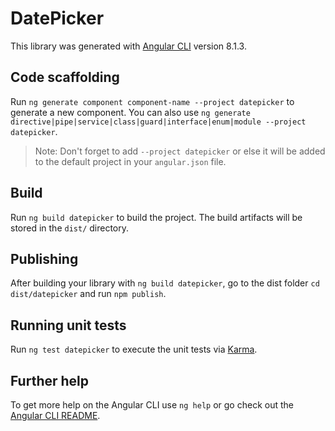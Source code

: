 # DatePicker

This library was generated with [Angular CLI](https://github.com/angular/angular-cli) version 8.1.3.

## Code scaffolding

Run `ng generate component component-name --project datepicker` to generate a new component. You can also use `ng generate directive|pipe|service|class|guard|interface|enum|module --project datepicker`.
> Note: Don't forget to add `--project datepicker` or else it will be added to the default project in your `angular.json` file. 

## Build

Run `ng build datepicker` to build the project. The build artifacts will be stored in the `dist/` directory.

## Publishing

After building your library with `ng build datepicker`, go to the dist folder `cd dist/datepicker` and run `npm publish`.

## Running unit tests

Run `ng test datepicker` to execute the unit tests via [Karma](https://karma-runner.github.io).

## Further help

To get more help on the Angular CLI use `ng help` or go check out the [Angular CLI README](https://github.com/angular/angular-cli/blob/master/README.md).
